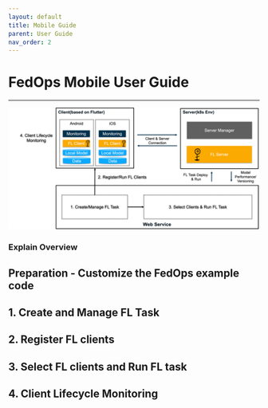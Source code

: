 ```yaml
---
layout: default
title: Mobile Guide
parent: User Guide
nav_order: 2
---
```


# FedOps Mobile User Guide

-----
![architecture](../img/mobile_scenario.png)

### Explain Overview

## Preparation - Customize the FedOps example code

## 1. Create and Manage FL Task


## 2. Register FL clients


## 3. Select FL clients and Run FL task


<!-- ## 4. FL lifecycle Monitoring by FedOps Web -->


## 4. Client Lifecycle Monitoring
